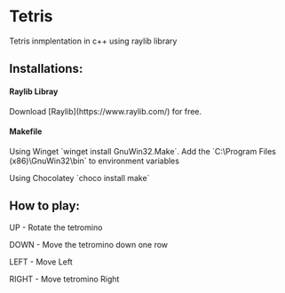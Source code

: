 <H1>Tetris</H1>
<p>Tetris inmplentation in c++ using raylib library</p>

<H2>Installations:</H2>
<H4>Raylib Libray</H4>
Download [Raylib](https://www.raylib.com/) for free.

<H4>Makefile</H4>
<p>Using Winget `winget install GnuWin32.Make`. Add the `C:\Program Files (x86)\GnuWin32\bin` to environment variables</p>
<p>Using Chocolatey `choco install make`</p>


<H2>How to play:</H2>
<p>UP - Rotate the tetromino</p>
<p>DOWN - Move the tetromino down one row</p>
<p>LEFT - Move Left</p>
<p>RIGHT - Move tetromino Right</p>
